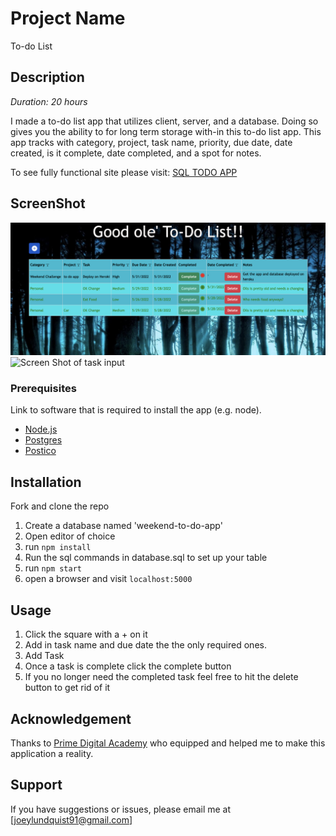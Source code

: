 # Project Name
To-do List


## Description

_Duration: 20 hours_

I made a to-do list app that utilizes client, server, and a database. Doing so gives you the ability to for long term storage with-in this to-do list app. 
This app tracks with category, project, task name, priority, due date, date created, is it complete, date completed, and a spot for notes.

To see fully functional site please visit: [SQL TODO APP](https://lit-headland-90246.herokuapp.com/)

## ScreenShot
![Screen Shot of task list](./tasklist.png) 
![Screen Shot of task input](./taskinputs.png)

### Prerequisites

Link to software that is required to install the app (e.g. node).

- [Node.js](https://nodejs.org/en/)
- [Postgres](https://postgresapp.com/)
- [Postico](https://eggerapps.at/postico/)

## Installation

Fork and clone the repo


1. Create a database named 'weekend-to-do-app'
2. Open editor of choice
3. run `npm install`
3. Run the sql commands in database.sql to set up your table
4. run `npm start`
5. open a browser and visit `localhost:5000`

## Usage

1. Click the square with a + on it
2. Add in task name and due date the the only required ones.
3. Add Task
4. Once a task is complete click the complete button
5. If you no longer need the completed task feel free to hit the delete button to get rid of it

## Acknowledgement
Thanks to [Prime Digital Academy](www.primeacademy.io) who equipped and helped me to make this application a reality.

## Support
If you have suggestions or issues, please email me at [joeylundquist91@gmail.com]
